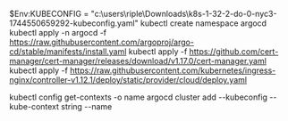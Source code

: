 $Env:KUBECONFIG = "c:\users\riple\Downloads\k8s-1-32-2-do-0-nyc3-1744550659292-kubeconfig.yaml"
kubectl create namespace argocd
kubectl apply -n argocd -f https://raw.githubusercontent.com/argoproj/argo-cd/stable/manifests/install.yaml
kubectl apply -f https://github.com/cert-manager/cert-manager/releases/download/v1.17.0/cert-manager.yaml
kubectl apply -f https://raw.githubusercontent.com/kubernetes/ingress-nginx/controller-v1.12.1/deploy/static/provider/cloud/deploy.yaml

kubectl config get-contexts -o name
argocd cluster add --kubeconfig <path-of-kubeconfig-file> --kube-context string <cluster-context> --name <cluster-name>